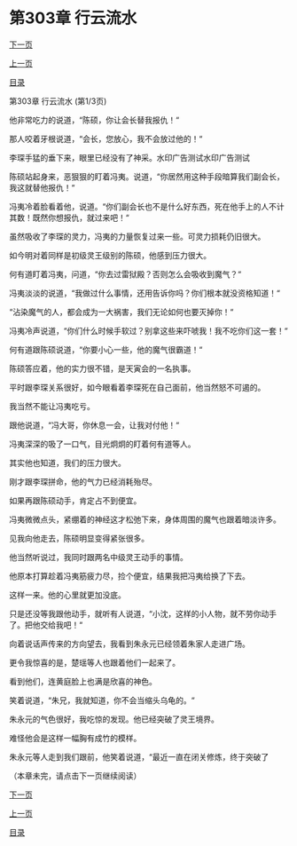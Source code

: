 <h1>第303章     行云流水</h1>
            <div><p><a href="./907_%E7%AC%AC303%E7%AB%A0_%E8%A1%8C%E4%BA%91%E6%B5%81%E6%B0%B4.md">下一页</a></p><p><a href="./905_%E7%AC%AC302%E7%AB%A0_%E9%AD%94%E6%B0%94%E5%85%A5%E4%BD%93.md">上一页</a></p><p><a href="../">目录</a></p></div>
            <div><p>第303章     行云流水 (第1/3页)</p><p>他非常吃力的说道，“陈硕，你让会长替我报仇！“</p><p>那人咬着牙根说道，“会长，您放心，我不会放过他的！“</p><p>李琛手猛的垂下来，眼里已经没有了神采。水印广告测试水印广告测试</p><p>陈硕站起身来，恶狠狠的盯着冯夷。说道，“你居然用这种手段暗算我们副会长，我这就替他报仇！“</p><p>冯夷冷着脸看着他，说道。“你们副会长也不是什么好东西，死在他手上的人不计其数！既然你想报仇，就过来吧！“</p><p>虽然吸收了李琛的灵力，冯夷的力量恢复过来一些。可灵力损耗仍旧很大。</p><p>如今明对着同样是初级灵王级别的陈硕，他感到压力很大。</p><p>何有道盯着冯夷，问道，“你去过雷狱殿？否则怎么会吸收到魔气？“</p><p>冯夷淡淡的说道，“我做过什么事情，还用告诉你吗？你们根本就没资格知道！“</p><p>“沾染魔气的人，都会成为一大祸害，我们无论如何也要灭掉你！“</p><p>冯夷冷声说道，“你们什么时候手软过？别拿这些来吓唬我！我不吃你们这一套！“</p><p>何有道跟陈硕说道，“你要小心一些，他的魔气很霸道！“</p><p>陈硕答应着，他的实力很不错，是天寅会的一名执事。</p><p>平时跟李琛关系很好，如今眼看着李琛死在自己面前，他当然怒不可遏的。</p><p>我当然不能让冯夷吃亏。</p><p>跟他说道，“冯大哥，你休息一会，让我对付他！“</p><p>冯夷深深的吸了一口气，目光炯炯的盯着何有道等人。</p><p>其实他也知道，我们的压力很大。</p><p>刚才跟李琛拼命，他的气力已经消耗殆尽。</p><p>如果再跟陈硕动手，肯定占不到便宜。</p><p>冯夷微微点头，紧绷着的神经这才松弛下来，身体周围的魔气也跟着暗淡许多。</p><p>见我向他走去，陈硕明显变得紧张很多。</p><p>他当然听说过，我同时跟两名中级灵王动手的事情。</p><p>他原本打算趁着冯夷筋疲力尽，捡个便宜，结果我把冯夷给换了下去。</p><p>这样一来。他的心里就更加没底。</p><p>只是还没等我跟他动手，就听有人说道，“小沈，这样的小人物，就不劳你动手了。把他交给我吧！“</p><p>向着说话声传来的方向望去，我看到朱永元已经领着朱家人走进广场。</p><p>更令我惊喜的是，楚瑶等人也跟着他们一起来了。</p><p>看到他们，连黄庭脸上也满是欣喜的神色。</p><p>笑着说道，“朱兄，我就知道，你不会当缩头乌龟的。“</p><p>朱永元的气色很好，我吃惊的发现。他已经突破了灵王境界。</p><p>难怪他会是这样一幅胸有成竹的模样。</p><p>朱永元等人走到我们跟前，他笑着说道，“最近一直在闭关修炼，终于突破了</p><p>（本章未完，请点击下一页继续阅读）</p></div>
            <div><p><a href="./907_%E7%AC%AC303%E7%AB%A0_%E8%A1%8C%E4%BA%91%E6%B5%81%E6%B0%B4.md">下一页</a></p><p><a href="./905_%E7%AC%AC302%E7%AB%A0_%E9%AD%94%E6%B0%94%E5%85%A5%E4%BD%93.md">上一页</a></p><p><a href="../">目录</a></p></div>